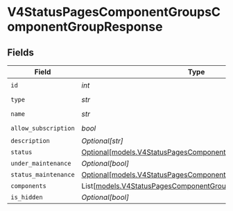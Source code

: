 # V4StatusPagesComponentGroupsComponentGroupResponse


## Fields

| Field                                                                                                                    | Type                                                                                                                     | Required                                                                                                                 | Description                                                                                                              |
| ------------------------------------------------------------------------------------------------------------------------ | ------------------------------------------------------------------------------------------------------------------------ | ------------------------------------------------------------------------------------------------------------------------ | ------------------------------------------------------------------------------------------------------------------------ |
| `id`                                                                                                                     | *int*                                                                                                                    | :heavy_check_mark:                                                                                                       | N/A                                                                                                                      |
| `type`                                                                                                                   | *str*                                                                                                                    | :heavy_check_mark:                                                                                                       | N/A                                                                                                                      |
| `name`                                                                                                                   | *str*                                                                                                                    | :heavy_check_mark:                                                                                                       | N/A                                                                                                                      |
| `allow_subscription`                                                                                                     | *bool*                                                                                                                   | :heavy_check_mark:                                                                                                       | N/A                                                                                                                      |
| `description`                                                                                                            | *Optional[str]*                                                                                                          | :heavy_minus_sign:                                                                                                       | N/A                                                                                                                      |
| `status`                                                                                                                 | [Optional[models.V4StatusPagesComponentGroupsComponentStatus]](../models/v4statuspagescomponentgroupscomponentstatus.md) | :heavy_minus_sign:                                                                                                       | N/A                                                                                                                      |
| `under_maintenance`                                                                                                      | *Optional[bool]*                                                                                                         | :heavy_minus_sign:                                                                                                       | N/A                                                                                                                      |
| `status_maintenance`                                                                                                     | [Optional[models.V4StatusPagesComponentGroupsComponentStatus]](../models/v4statuspagescomponentgroupscomponentstatus.md) | :heavy_minus_sign:                                                                                                       | N/A                                                                                                                      |
| `components`                                                                                                             | List[[models.V4StatusPagesComponentGroupsComponent](../models/v4statuspagescomponentgroupscomponent.md)]                 | :heavy_minus_sign:                                                                                                       | N/A                                                                                                                      |
| `is_hidden`                                                                                                              | *Optional[bool]*                                                                                                         | :heavy_minus_sign:                                                                                                       | N/A                                                                                                                      |